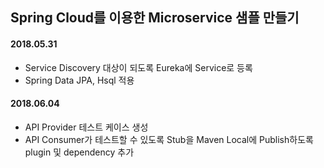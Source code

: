 ## Spring Cloud를 이용한 Microservice 샘플 만들기

#### 2018.05.31
- Service Discovery 대상이 되도록 Eureka에 Service로 등록
- Spring Data JPA, Hsql 적용

#### 2018.06.04
- API Provider 테스트 케이스 생성
- API Consumer가 테스트할 수 있도록 Stub을 Maven Local에 Publish하도록 plugin 및 dependency 추가